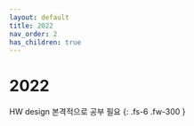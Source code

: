 ```yaml
---
layout: default
title: 2022
nav_order: 2
has_children: true
---
```


# 2022

HW design 본격적으로 공부 필요
{: .fs-6 .fw-300 }
